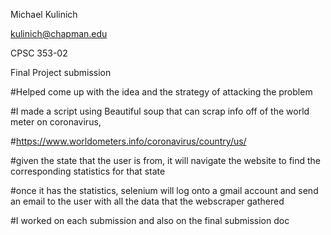 Michael Kulinich

kulinich@chapman.edu

CPSC 353-02

Final Project submission

#Helped come up with the idea and the strategy of attacking the problem

#I made a script using Beautiful soup that can scrap info off of the world meter on coronavirus,

#https://www.worldometers.info/coronavirus/country/us/ 

#given the state that the user is from, it will navigate the website to find the corresponding statistics for that state

#once it has the statistics, selenium will log onto a gmail account and send an email to the user with all the data 
  that the webscraper gathered
  
#I worked on each submission and also on the final submission doc

